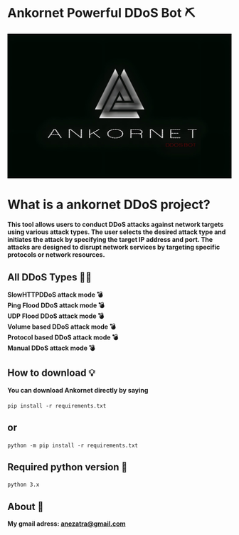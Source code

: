 # Ankornet Powerful DDoS Bot ⛏
![banner image](https://github.com/anezatra/ankornet/blob/main/banner.jpg)
# What is a ankornet DDoS project?
**This tool allows users to conduct DDoS attacks against network targets using various attack types. The user selects the desired attack type and initiates the attack by specifying the target IP address and port. The attacks are designed to disrupt network services by targeting specific protocols or network resources.**
## All DDoS Types 🏴‍☠️
**SlowHTTPDDoS attack mode 💣** <br/>
**Ping Flood DDoS attack mode 💣** <br/>
**UDP Flood DDoS attack mode 💣** <br/>
**Volume based DDoS attack mode 💣** <br/>
**Protocol based DDoS attack mode 💣** <br/>
**Manual DDoS attack mode 💣** <br/>
## How to download 💡
**You can download Ankornet directly by saying** <br/><br/>
` pip install -r requirements.txt `
## or <br/>
` python -m pip install -r requirements.txt ` <br/>
## Required python version 📌
` python 3.x `
## About 🚀
**My gmail adress: anezatra@gmail.com**

